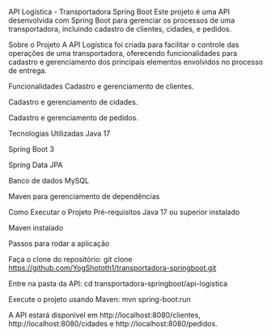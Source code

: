 API Logística - Transportadora Spring Boot
Este projeto é uma API desenvolvida com Spring Boot para gerenciar os processos de uma transportadora, incluindo cadastro de clientes, cidades, e pedidos.

Sobre o Projeto
A API Logística foi criada para facilitar o controle das operações de uma transportadora, oferecendo funcionalidades para cadastro e gerenciamento dos principais elementos envolvidos no processo de entrega.

Funcionalidades
Cadastro e gerenciamento de clientes.

Cadastro e gerenciamento de cidades.

Cadastro e gerenciamento de pedidos.

Tecnologias Utilizadas
Java 17

Spring Boot 3

Spring Data JPA

Banco de dados MySQL

Maven para gerenciamento de dependências

Como Executar o Projeto
Pré-requisitos
Java 17 ou superior instalado

Maven instalado

Passos para rodar a aplicação

Faça o clone do repositório:
git clone https://github.com/YogShototh1/transportadora-springboot.git

Entre na pasta da API:
cd transportadora-springboot/api-logistica

Execute o projeto usando Maven:
mvn spring-boot:run

A API estará disponível em http://localhost:8080/clientes, http://localhost:8080/cidades e http://localhost:8080/pedidos.
